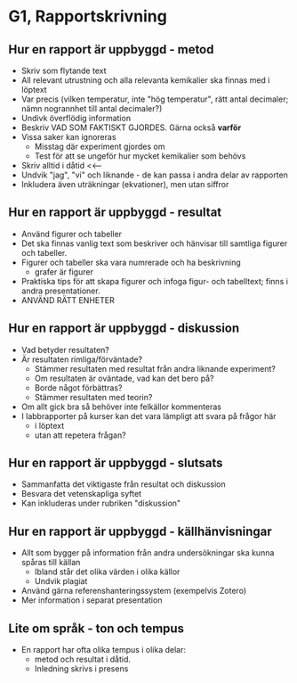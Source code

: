 # G1, Rapportskrivning

## Hur en rapport är uppbyggd - metod

* Skriv som flytande text
* All relevant utrustning och alla relevanta kemikalier ska finnas med i löptext
* Var precis (vilken temperatur, inte "hög temperatur", rätt antal decimaler; nämn nogrannhet till antal decimaler?)
* Undivk överflödig information
* Beskriv VAD SOM FAKTISKT GJORDES. Gärna också **varför**
* Vissa saker kan ignoreras
    - Misstag där experiment gjordes om
    - Test för att se ungeför hur mycket kemikalier som behövs
* Skriv alltid i dåtid <<--
* Undvik "jag", "vi" och liknande - de kan passa i andra delar av rapporten
* Inkludera även uträkningar (ekvationer), men utan siffror

## Hur en rapport är uppbyggd - resultat

* Använd figurer och tabeller
* Det ska finnas vanlig text som beskriver och hänvisar till samtliga figurer och tabeller.
* Figurer och tabeller ska vara numrerade och ha beskrivning
    - grafer är figurer
* Praktiska tips för att skapa figurer och infoga figur- och tabelltext; finns i andra presentationer.
* ANVÄND RÄTT ENHETER

## Hur en rapport är uppbyggd - diskussion

* Vad betyder resultaten?
* Är resultaten rimliga/förväntade?
    - Stämmer resultaten med resultat från andra liknande experiment?
    - Om resultaten är oväntade, vad kan det bero på?
    - Borde något förbättras?
    - Stämmer resultaten med teorin?
* Om allt gick bra så behöver inte felkällor kommenteras
* I labbrapporter på kurser kan det vara lämpligt att svara på frågor här
    - i löptext
    - utan att repetera frågan?

## Hur en rapport är uppbyggd - slutsats

* Sammanfatta det viktigaste från resultat och diskussion
* Besvara det vetenskapliga syftet
* Kan inkluderas under rubriken "diskussion"

## Hur en rapport är uppbyggd - källhänvisningar

* Allt som bygger på information från andra undersökningar ska kunna spåras till källan
    - Ibland står det olika värden i olika källor
    - Undvik plagiat
* Använd gärna referenshanteringssystem (exempelvis Zotero)
* Mer information i separat presentation

## Lite om språk - ton och tempus

* En rapport har ofta olika tempus i olika delar:
    - metod och resultat i dåtid.
    - Inledning skrivs i presens
